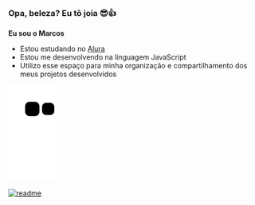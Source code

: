 ### Opa, beleza? Eu tô joia 😎👍

**Eu sou o Marcos**

- Estou estudando no [Alura](https://www.alura.com.br)
- Estou me desenvolvendo na linguagem JavaScript
- Utilizo esse espaço para minha organização e compartilhamento dos meus projetos desenvolvidos

![snake gif](https://github.com/Maf1322/Maf1322/blob/output/github-contribution-grid-snake.svg)



[![readme](https://github-readme-stats.vercel.app/api/pin/?username=Maf1322&repo=Maf1322&theme=react)](https://github.com/Maf1322/Maf1322)
